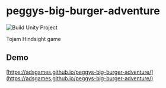 # peggys-big-burger-adventure

![Build Unity Project](https://github.com/AdsGames/PeggySim/workflows/Deploy%20Game/badge.svg)

Tojam Hindsight game

## Demo

[https://adsgames.github.io/peggys-big-burger-adventure/](https://adsgames.github.io/peggys-big-burger-adventure/)
